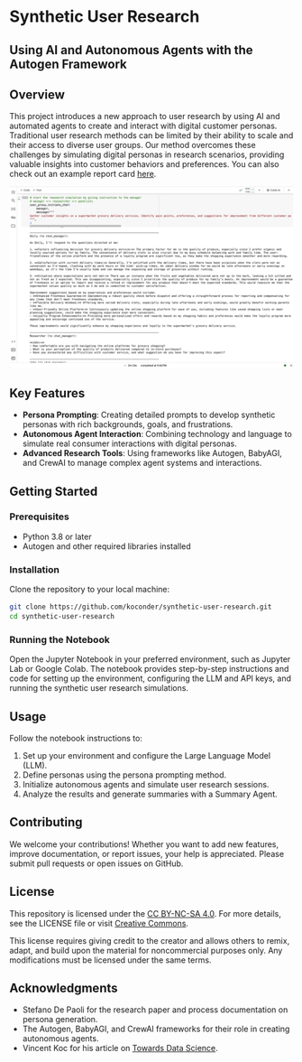 # Synthetic User Research
## Using AI and Autonomous Agents with the Autogen Framework

## Overview

This project introduces a new approach to user research by using AI and automated agents to create and interact with digital customer personas. Traditional user research methods can be limited by their ability to scale and their access to diverse user groups. Our method overcomes these challenges by simulating digital personas in research scenarios, providing valuable insights into customer behaviors and preferences. You can also check out an example report card [here](EXAMPLE_REPORT.md).

![Visual depiction of simulated user research session](screenshot.png)

## Key Features

- **Persona Prompting**: Creating detailed prompts to develop synthetic personas with rich backgrounds, goals, and frustrations.
- **Autonomous Agent Interaction**: Combining technology and language to simulate real consumer interactions with digital personas.
- **Advanced Research Tools**: Using frameworks like Autogen, BabyAGI, and CrewAI to manage complex agent systems and interactions.

## Getting Started

### Prerequisites

- Python 3.8 or later
- Autogen and other required libraries installed

### Installation

Clone the repository to your local machine:

```bash
git clone https://github.com/koconder/synthetic-user-research.git
cd synthetic-user-research
```

### Running the Notebook

Open the Jupyter Notebook in your preferred environment, such as Jupyter Lab or Google Colab. The notebook provides step-by-step instructions and code for setting up the environment, configuring the LLM and API keys, and running the synthetic user research simulations.

## Usage

Follow the notebook instructions to:

1. Set up your environment and configure the Large Language Model (LLM).
2. Define personas using the persona prompting method.
3. Initialize autonomous agents and simulate user research sessions.
4. Analyze the results and generate summaries with a Summary Agent.

## Contributing

We welcome your contributions! Whether you want to add new features, improve documentation, or report issues, your help is appreciated. Please submit pull requests or open issues on GitHub.

## License

This repository is licensed under the [CC BY-NC-SA 4.0](LICENSE). For more details, see the LICENSE file or visit [Creative Commons](http://creativecommons.org/licenses/by-nc-sa/4.0/).

This license requires giving credit to the creator and allows others to remix, adapt, and build upon the material for noncommercial purposes only. Any modifications must be licensed under the same terms.

## Acknowledgments

- Stefano De Paoli for the research paper and process documentation on persona generation.
- The Autogen, BabyAGI, and CrewAI frameworks for their role in creating autonomous agents.
- Vincent Koc for his article on [Towards Data Science](https://towardsdatascience.com/creating-synthetic-user-research-using-persona-prompting-and-autonomous-agents-b521e0a80ab6).